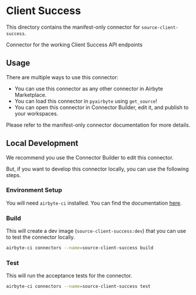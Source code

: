 # Client Success
This directory contains the manifest-only connector for `source-client-success`.

Connector for the working Client Success API endpoints

## Usage
There are multiple ways to use this connector:
- You can use this connector as any other connector in Airbyte Marketplace.
- You can load this connector in `pyairbyte` using `get_source`!
- You can open this connector in Connector Builder, edit it, and publish to your workspaces.

Please refer to the manifest-only connector documentation for more details.

## Local Development
We recommend you use the Connector Builder to edit this connector.

But, if you want to develop this connector locally, you can use the following steps.

### Environment Setup
You will need `airbyte-ci` installed. You can find the documentation [here](airbyte-ci).

### Build
This will create a dev image (`source-client-success:dev`) that you can use to test the connector locally.
```bash
airbyte-ci connectors --name=source-client-success build
```

### Test
This will run the acceptance tests for the connector.
```bash
airbyte-ci connectors --name=source-client-success test
```

